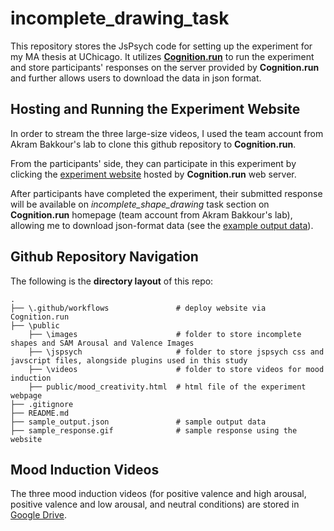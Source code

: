 # incomplete_drawing_task
This repository stores the JsPsych code for setting up the experiment for my MA thesis at UChicago. It utilizes [**Cognition.run**](https://www.cognition.run/) to run the experiment and store participants' responses on the server provided by **Cognition.run** and further allows users to download the data in json format. 

## Hosting and Running the Experiment Website
In order to stream the three large-size videos, I used the team account from Akram Bakkour's lab to clone this github repository to **Cognition.run**. 

From the participants' side, they can participate in this experiment by clicking the [experiment website](https://s9e279qf6f.cognition.run) hosted by **Cognition.run** web server.

After participants have completed the experiment, their submitted response will be available on *incomplete_shape_drawing* task section on **Cognition.run** homepage (team account from Akram Bakkour's lab), allowing me to download json-format data (see the [example output data](sample_output.json)).

## Github Repository Navigation
The following is the **directory layout** of this repo:

    .
    ├── \.github/workflows               # deploy website via Cognition.run       
    ├── \public
        ├── \images                      # folder to store incomplete shapes and SAM Arousal and Valence Images
        ├── \jspsych                     # folder to store jspsych css and javscript files, alongside plugins used in this study
        ├── \videos                      # folder to store videos for mood induction
        ├── public/mood_creativity.html  # html file of the experiment webpage
    ├── .gitignore
    ├── README.md
    ├── sample_output.json               # sample output data
    ├── sample_response.gif              # sample response using the website

## Mood Induction Videos
The three mood induction videos (for positive valence and high arousal, positive valence and low arousal, and neutral conditions) are stored in [Google Drive](https://drive.google.com/drive/u/0/folders/1TgkST_8BaKBVv45mN1DDP4-GMQafI4mG?ths=true). 